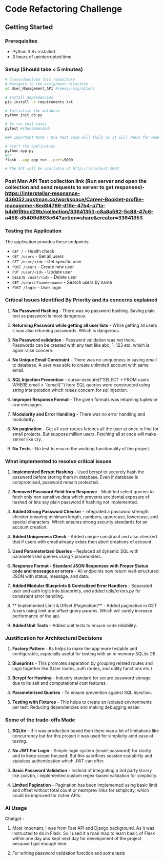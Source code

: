 # Code Refactoring Challenge

## Getting Started

### Prerequisites
- Python 3.8+ installed
- 3 hours of uninterrupted time

### Setup (Should take < 5 minutes)
```bash
# Clone/download this repository
# Navigate to the assignment directory
cd User_Management_API #(messy-migration) 

# Install dependencies
pip install -r requirements.txt

# Initialize the database
python init_db.py

# To run test cases
pytest #(Recommended)

### Important Note - One test case will fails as it will check for week passwords. Input will be password that does not strong So it will fail. Actually Which means it passed.

# Start the application
python app.py 
#or 
flask --app app run --port=5000 

# The API will be available at http://localhost:5000
```

### Post Man API Test collection link  (Run server and open the collection and send requests to server to get responses)- https://interstellar-resonance-436052.postman.co/workspace/Career-Booklet-profile-manageme~8ed84786-d16e-47b4-a71a-b4d619bcd29b/collection/33641353-c8a8a582-5c88-47c6-a458-d5409d893c64?action=share&creator=33641353

### Testing the Application
The application provides these endpoints:
- `GET /` - Health check
- `GET /users` - Get all users
- `GET /user/<id>` - Get specific user
- `POST /users` - Create new user
- `PUT /user/<id>` - Update user
- `DELETE /user/<id>` - Delete user
- `GET /search?name=<name>` - Search users by name
- `POST /login` - User login


### Critical Issues Identified By Priority and its concerns explained

1. **No Password Hashing** - There was no password hashing. Saving plain text as password is most dangerous.

2. **Returning Password while getting all user lists** - While getting all users it was also returning passwords. Which is dangerous.

3. **No Password validation** - Password validation was not there. Passwords can be created with any test like abc, 1, 123 etc. which is again raise concern.

4. **No Unique Email Constraint** - There was no uniqueness in saving email to database. A user was able to create unlimited account with same email.

5. **SQL Injection Prevention** - cursor.execute(f"SELECT * FROM users WHERE email = '{email}'") here SQL queries were constructed using string interpolation which raises concern for sql injection.

6. **Improper Response Format** - The given formats was returning tuples or raw messages.

7. **Modularity and Error Handling** - There was no error handling and modularity.

8. **No pagination** - Get all user routes fetches all the user at once is fine for small projects. But suppose million users. Fetching all at once will make server like cry.

9. **No Tests** - No test to ensure the working functionality of the project.

### What implemented to resolve critical issues

1. **Implemented Bcrypt Hashing** - Used bcrypt to securely hash the password before storing them in database. Even if database is compromised, password remain protected.

2. **Removed Password Field from Response** - Modified select queries to fetch only non sensitive data which prevents accidental exposure of hashed or lets say plain password if hashing not implemented.

3. **Added Strong Password Checker** - Integrated a password strength checker ensuring minimum length, numbers, uppercase, lowercase, and special characters. Which ensures strong security standards for an account creation.

4. **Added Uniqueness Check** - Added unique constraint and also checked that if users with email already exists then abort creations of account.

5. **Used Parameterized Queries** - Replaced all dynamic SQL with parameterized queries using ? placeholders.

6. **Response Format - Standard JSON Responses with Proper Status code and messages or errors** - All endpoints now return well-structured JSON with status, message, and data.

7. **Added Modular Blueprints & Centralized Error Handlers** - Separated user and auth logic into blueprints, and added utils/errors.py for consistent error handling.

8. ** Implemented Limit & Offset (Pagination)** -  Added pagination in GET /users using limit and offset query params. Which will surely increase performance of the api.

9. **Added Unit Tests** - Added unit tests to ensure code reliability.


### Justification for Architectural Decisions

1. **Factory Pattern** - Its helps to make the app more testable and configurable, especially useful for testing with an in memory SQLits DB.

2. **Blueprints** - This promotes separation by grouping related routes and logic together like (User routes, auth routes, and utility functions etc.)

3. **Bcrypt for Hashing** - Industry standard for secure password storage due to its salt and computational cost features.

4. **Parameterized Queries**  - To ensure prevention against SQL injection.

5. **Testing with Fixtures** - This helps to create an isolated environments per test. Reducing dependencies and making debugging easier.

### Some of the trade-offs Made

1. **SQLite** - If it was production based then there was a lot of limitations like concurrency but for this project it was used for simplicity amd ease of testing.

2. **No JWT For Login** - Simple login system (email-password) for clarity and to keep scope focused. But this sacrifices session scalability and stateless authentication which JWT can offer.

3. **Basic Password Validation** - Instead of integrating a 3rd party library like zxcvbn, i implemented custom regex-based validation for simplicity.

4. **Limited Pagination** - Pagination has been implemented using basic limit and offset without total count or next/prev links for simplicity, which could be improved for richer APIs.

### AI Usage

Chatgpt - 
1) Most important, I was from Fast API and Django background. As it was instructed to do in Flask. So I used it a road map to learn basic of Flask within one day and kept next day for development of the project because I got enough time.

2) For writing password validation function and some tests



